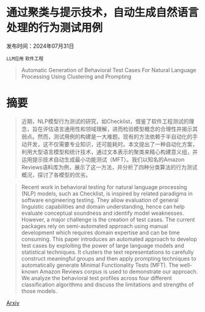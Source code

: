 # 通过聚类与提示技术，自动生成自然语言处理的行为测试用例

发布时间：2024年07月31日

`LLM应用` `软件工程`

> Automatic Generation of Behavioral Test Cases For Natural Language Processing Using Clustering and Prompting

# 摘要

> 近期，NLP模型行为测试的研究，如Checklist，借鉴了软件工程测试的理念，旨在评估语言通用性和领域理解，进而检验模型概念的合理性并揭示其弱点。然而，测试用例的构建是一大难题。现有的方法依赖于半自动化的手动开发，这不仅需要专业知识，还可能耗时。本文提出了一种自动化方案，利用大型语言模型和统计技术，通过文本表示的聚类来精心构建意义组，并运用提示技术自动生成最小功能测试（MFT）。我们以知名的Amazon Reviews语料库为例，展示了这一方法，并分析了四种分类算法的行为测试概况，探讨了各模型的优劣。

> Recent work in behavioral testing for natural language processing (NLP) models, such as Checklist, is inspired by related paradigms in software engineering testing. They allow evaluation of general linguistic capabilities and domain understanding, hence can help evaluate conceptual soundness and identify model weaknesses. However, a major challenge is the creation of test cases. The current packages rely on semi-automated approach using manual development which requires domain expertise and can be time consuming. This paper introduces an automated approach to develop test cases by exploiting the power of large language models and statistical techniques. It clusters the text representations to carefully construct meaningful groups and then apply prompting techniques to automatically generate Minimal Functionality Tests (MFT). The well-known Amazon Reviews corpus is used to demonstrate our approach. We analyze the behavioral test profiles across four different classification algorithms and discuss the limitations and strengths of those models.

[Arxiv](https://arxiv.org/abs/2408.00161)